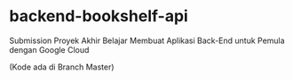 # backend-bookshelf-api
Submission Proyek Akhir Belajar Membuat Aplikasi Back-End untuk Pemula dengan Google Cloud


(Kode ada di Branch Master)
